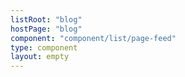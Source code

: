 ```yaml
---
listRoot: "blog"
hostPage: "blog"
component: "component/list/page-feed"
type: component
layout: empty
---
```

